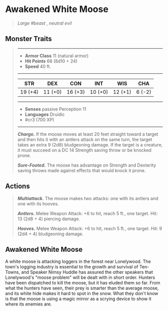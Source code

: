 # Awakened White Moose
>*Large #beast , neutral evil*
## Monster Traits
>___
>- **Armor Class** 11 (natural armor)
>- **Hit Points** 68 (8d10 + 24)
>- **Speed** 40 ft.
>___
>|STR|DEX|CON|INT|WIS|CHA|
>|:---:|:---:|:---:|:---:|:---:|:---:|
>|19 (+4)|11 (+0)|16 (+3)|10 (+0)|12 (+1)|6 (-2)|
>___
>- **Senses** passive Perception 11
>- **Languages** Druidic
>- #cr3 (700 XP)
>___
>***Charge.*** If the moose moves at least 20 feet straight toward a target and then hits it with an antlers attack on the same turn, the target takes an extra 9 (2d8) bludgeoning damage. If the target is a creature, it must succeed on a DC 14 Strength saving throw or be knocked prone.  
>
>***Sure-Footed.*** The moose has advantage on Strength and Dexterity saving throws made against effects that would knock it prone.  
>
## Actions
>***Multiattack.*** The moose makes two attacks: one with its antlers and one with its hooves.  
>
>***Antlers.*** Melee Weapon Attack: +6 to hit, reach 5 ft., one target. Hit: 13 (2d8 + 4) piercing damage.  
>
>***Hooves.*** Melee Weapon Attack: +6 to hit, reach 5 ft., one target. Hit: 9 (2d4 + 4) bludgeoning damage.
## Awakened White Moose
A white moose is attacking loggers in the forest near Lonelywood. The town's logging industry is essential to the growth and survival of Ten-Towns, and Speaker Nimsy Huddle has assured the other speakers that Lonelywood's "moose problem" will be dealt with in short order. Hunters have been dispatched to kill the moose, but it has eluded them so far. From what the hunters have seen, their prey is smarter than the average moose, and its white hide makes it hard to spot in the snow. What they don't know is that the moose is using a magic mirror as a scrying device to show it where its enemies are.